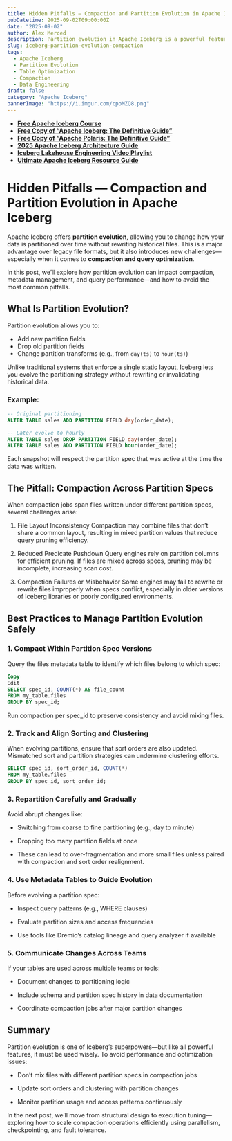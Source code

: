 ```yaml
---
title: Hidden Pitfalls — Compaction and Partition Evolution in Apache Iceberg
pubDatetime: 2025-09-02T09:00:00Z
date: "2025-09-02"
author: Alex Merced
description: Partition evolution in Apache Iceberg is a powerful feature, but if not managed carefully, it can introduce fragmentation and impact compaction performance. Learn how to handle it effectively.
slug: iceberg-partition-evolution-compaction
tags:
  - Apache Iceberg
  - Partition Evolution
  - Table Optimization
  - Compaction
  - Data Engineering
draft: false
category: "Apache Iceberg"
bannerImage: "https://i.imgur.com/cpoMZQ8.png"
---
```


- **[Free Apache Iceberg Course](https://hello.dremio.com/webcast-an-apache-iceberg-lakehouse-crash-course-reg.html?utm_source=ev_external_blog&utm_medium=influencer&utm_campaign=optimization_blogs&utm_content=alexmerced&utm_term=external_blog)**  
- **[Free Copy of “Apache Iceberg: The Definitive Guide”](https://hello.dremio.com/wp-apache-iceberg-the-definitive-guide-reg.html?utm_source=ev_external_blog&utm_medium=influencer&utm_campaign=optimization_blogs&utm_content=alexmerced&utm_term=external_blog)**  
- **[Free Copy of “Apache Polaris: The Definitive Guide”](https://hello.dremio.com/wp-apache-polaris-guide-reg.html?utm_source=ev_external_blog&utm_medium=influencer&utm_campaign=optimization_blogs&utm_content=alexmerced&utm_term=external_blog)**  
- **[2025 Apache Iceberg Architecture Guide](https://medium.com/data-engineering-with-dremio/2025-guide-to-architecting-an-iceberg-lakehouse-9b19ed42c9de)**  
- **[Iceberg Lakehouse Engineering Video Playlist](https://youtube.com/playlist?list=PLsLAVBjQJO0p0Yq1fLkoHvt2lEJj5pcYe&si=WTSnqjXZv6Glkc3y)**  
- **[Ultimate Apache Iceberg Resource Guide](https://medium.com/data-engineering-with-dremio/ultimate-directory-of-apache-iceberg-resources-e3e02efac62e)** 

# Hidden Pitfalls — Compaction and Partition Evolution in Apache Iceberg

Apache Iceberg offers **partition evolution**, allowing you to change how your data is partitioned over time without rewriting historical files. This is a major advantage over legacy file formats, but it also introduces new challenges—especially when it comes to **compaction and query optimization**.

In this post, we’ll explore how partition evolution can impact compaction, metadata management, and query performance—and how to avoid the most common pitfalls.

## What Is Partition Evolution?

Partition evolution allows you to:
- Add new partition fields
- Drop old partition fields
- Change partition transforms (e.g., from `day(ts)` to `hour(ts)`)

Unlike traditional systems that enforce a single static layout, Iceberg lets you evolve the partitioning strategy without rewriting or invalidating historical data.

### Example:

```sql
-- Original partitioning
ALTER TABLE sales ADD PARTITION FIELD day(order_date);

-- Later evolve to hourly
ALTER TABLE sales DROP PARTITION FIELD day(order_date);
ALTER TABLE sales ADD PARTITION FIELD hour(order_date);
```
Each snapshot will respect the partition spec that was active at the time the data was written.

## The Pitfall: Compaction Across Partition Specs
When compaction jobs span files written under different partition specs, several challenges arise:

1. File Layout Inconsistency
Compaction may combine files that don’t share a common layout, resulting in mixed partition values that reduce query pruning efficiency.

2. Reduced Predicate Pushdown
Query engines rely on partition columns for efficient pruning. If files are mixed across specs, pruning may be incomplete, increasing scan cost.

3. Compaction Failures or Misbehavior
Some engines may fail to rewrite or rewrite files improperly when specs conflict, especially in older versions of Iceberg libraries or poorly configured environments.

## Best Practices to Manage Partition Evolution Safely
### 1. Compact Within Partition Spec Versions
Query the files metadata table to identify which files belong to which spec:

```sql
Copy
Edit
SELECT spec_id, COUNT(*) AS file_count
FROM my_table.files
GROUP BY spec_id;
```
Run compaction per spec_id to preserve consistency and avoid mixing files.

### 2. Track and Align Sorting and Clustering
When evolving partitions, ensure that sort orders are also updated. Mismatched sort and partition strategies can undermine clustering efforts.

```sql
SELECT spec_id, sort_order_id, COUNT(*) 
FROM my_table.files 
GROUP BY spec_id, sort_order_id;
```

### 3. Repartition Carefully and Gradually
Avoid abrupt changes like:

- Switching from coarse to fine partitioning (e.g., day to minute)

- Dropping too many partition fields at once

- These can lead to over-fragmentation and more small files unless paired with compaction and sort order realignment.

### 4. Use Metadata Tables to Guide Evolution
Before evolving a partition spec:

- Inspect query patterns (e.g., WHERE clauses)

- Evaluate partition sizes and access frequencies

- Use tools like Dremio’s catalog lineage and query analyzer if available

### 5. Communicate Changes Across Teams
If your tables are used across multiple teams or tools:

- Document changes to partitioning logic

- Include schema and partition spec history in data documentation

- Coordinate compaction jobs after major partition changes

## Summary
Partition evolution is one of Iceberg’s superpowers—but like all powerful features, it must be used wisely. To avoid performance and optimization issues:

- Don’t mix files with different partition specs in compaction jobs

- Update sort orders and clustering with partition changes

- Monitor partition usage and access patterns continuously

In the next post, we’ll move from structural design to execution tuning—exploring how to scale compaction operations efficiently using parallelism, checkpointing, and fault tolerance.